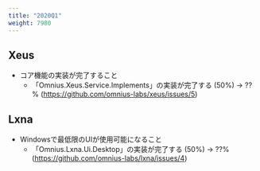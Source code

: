 ```yaml
---
title: "2020Q1"
weight: 7980
---
```


## Xeus

- コア機能の実装が完了すること
  - 「Omnius.Xeus.Service.Implements」の実装が完了する (50%) -> ??% (https://github.com/omnius-labs/xeus/issues/5)

## Lxna

- Windowsで最低限のUIが使用可能になること
  - 「Omnius.Lxna.Ui.Desktop」の実装が完了する (50%) -> ??% (https://github.com/omnius-labs/lxna/issues/4)
